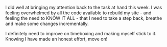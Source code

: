 I did well at bringing my attention back to the task at hand this week. I was feeling overwhelmed by all the code available to rebuild my site - and feeling the need to KNOW IT ALL - that I need to take a step back, breathe and make some changes incrementally.

I definitely need to improve on timeboxing and making myself stick to it. Knowing I have made an honest effort, move on! 
